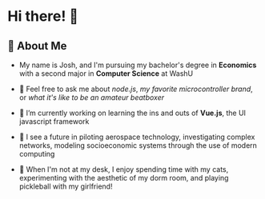 # Hi there! 👋

## 🚀 About Me

-  My name is Josh, and I'm pursuing my bachelor's degree in **Economics** with a second major in **Computer Science** at WashU
  
- 💬 Feel free to ask me about *node.js*, *my favorite microcontroller brand*, or *what it's like to be an amateur beatboxer*
  
- 🌱 I’m currently working on learning the ins and outs of **Vue.js**, the UI javascript framework

- 🔭 I see a future in piloting aerospace technology, investigating complex networks, modeling socioeconomic systems through the use of modern computing

- 🐾 When I'm not at my desk, I enjoy spending time with my cats, experimenting with the aesthetic of my dorm room, and playing pickleball with my girlfriend!

<!--
**JoshSmith247/JoshSmith247** is a ✨ _special_ ✨ repository because its `README.md` (this file) appears on your GitHub profile.

Here are some ideas to get you started:

- 🔭 I’m currently working on ...
- 🌱 I’m currently learning ...
- 👯 I’m looking to collaborate on ...
- 🤔 I’m looking for help with ...
- 💬 Ask me about ...
- 📫 How to reach me: ...
- 😄 Pronouns: ...
- ⚡ Fun fact: ...
-->
